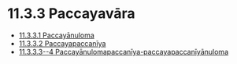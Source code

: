 # 11.3.3 Paccayavāra

* [11.3.3.1 Paccayānuloma](11.3.3/11.3.3.1.md)
* [11.3.3.2 Paccayapaccanīya](11.3.3/11.3.3.2.md)
* [11.3.3.3--4 Paccayānulomapaccanīya-paccayapaccanīyānuloma](11.3.3/11.3.3.3--4.md)
